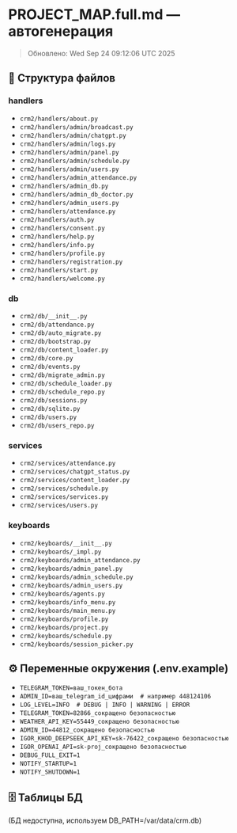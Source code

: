 # PROJECT_MAP.full.md — автогенерация
> Обновлено: Wed Sep 24 09:12:06 UTC 2025

## 📂 Структура файлов
### handlers
- `crm2/handlers/about.py`
- `crm2/handlers/admin/broadcast.py`
- `crm2/handlers/admin/chatgpt.py`
- `crm2/handlers/admin/logs.py`
- `crm2/handlers/admin/panel.py`
- `crm2/handlers/admin/schedule.py`
- `crm2/handlers/admin/users.py`
- `crm2/handlers/admin_attendance.py`
- `crm2/handlers/admin_db.py`
- `crm2/handlers/admin_db_doctor.py`
- `crm2/handlers/admin_users.py`
- `crm2/handlers/attendance.py`
- `crm2/handlers/auth.py`
- `crm2/handlers/consent.py`
- `crm2/handlers/help.py`
- `crm2/handlers/info.py`
- `crm2/handlers/profile.py`
- `crm2/handlers/registration.py`
- `crm2/handlers/start.py`
- `crm2/handlers/welcome.py`
### db
- `crm2/db/__init__.py`
- `crm2/db/attendance.py`
- `crm2/db/auto_migrate.py`
- `crm2/db/bootstrap.py`
- `crm2/db/content_loader.py`
- `crm2/db/core.py`
- `crm2/db/events.py`
- `crm2/db/migrate_admin.py`
- `crm2/db/schedule_loader.py`
- `crm2/db/schedule_repo.py`
- `crm2/db/sessions.py`
- `crm2/db/sqlite.py`
- `crm2/db/users.py`
- `crm2/db/users_repo.py`
### services
- `crm2/services/attendance.py`
- `crm2/services/chatgpt_status.py`
- `crm2/services/content_loader.py`
- `crm2/services/schedule.py`
- `crm2/services/services.py`
- `crm2/services/users.py`
### keyboards
- `crm2/keyboards/__init__.py`
- `crm2/keyboards/_impl.py`
- `crm2/keyboards/admin_attendance.py`
- `crm2/keyboards/admin_panel.py`
- `crm2/keyboards/admin_schedule.py`
- `crm2/keyboards/admin_users.py`
- `crm2/keyboards/agents.py`
- `crm2/keyboards/info_menu.py`
- `crm2/keyboards/main_menu.py`
- `crm2/keyboards/profile.py`
- `crm2/keyboards/project.py`
- `crm2/keyboards/schedule.py`
- `crm2/keyboards/session_picker.py`

## ⚙️ Переменные окружения (.env.example)
- `TELEGRAM_TOKEN=ваш_токен_бота`
- `ADMIN_ID=ваш_telegram_id_цифрами  # например 448124106`
- `LOG_LEVEL=INFO  # DEBUG | INFO | WARNING | ERROR`
- `TELEGRAM_TOKEN=82866_сокращено безопасностью`
- `WEATHER_API_KEY=55449_сокращено безопасностью`
- `ADMIN_ID=44812_сокращено безопасностью`
- `IGOR_KHOD_DEEPSEEK_API_KEY=sk-76422_сокращено безопасностью`
- `IGOR_OPENAI_API=sk-proj_сокращено безопасностью`
- `DEBUG_FULL_EXIT=1`
- `NOTIFY_STARTUP=1`
- `NOTIFY_SHUTDOWN=1`

## 🗄 Таблицы БД
(БД недоступна, используем DB_PATH=/var/data/crm.db)